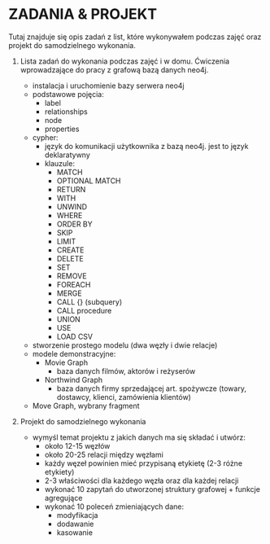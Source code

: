 # ZADANIA & PROJEKT

Tutaj znajduje się opis zadań z list, które wykonywałem podczas zajęć oraz 
projekt do samodzielnego wykonania.


1. Lista zadań do wykonania podczas zajęć i w domu. Ćwiczenia wprowadzające
do pracy z grafową bazą danych neo4j.

    - instalacja i uruchomienie bazy serwera neo4j
    - podstawowe pojęcia:
        - label
        - relationships
        - node
        - properties
    - cypher:
        - język do komunikacji użytkownika z bazą neo4j. jest to język deklaratywny
        - klauzule:
            - MATCH
            - OPTIONAL MATCH
            - RETURN
            - WITH
            - UNWIND
            - WHERE
            - ORDER BY
            - SKIP
            - LIMIT
            - CREATE
            - DELETE
            - SET
            - REMOVE
            - FOREACH
            - MERGE
            - CALL {} (subquery)
            - CALL procedure
            - UNION
            - USE
            - LOAD CSV
    - stworzenie prostego modelu (dwa węzły i dwie relacje)
    - modele demonstracyjne:
        - Movie Graph 
            - baza danych filmów, aktorów i reżyserów
        - Northwind Graph
            - baza danych firmy sprzedającej art. spożywcze (towary, dostawcy, klienci, zamówienia klientów)
    - Move Graph, wybrany fragment


2. Projekt do samodzielnego wykonania
    - wymyśl temat projektu z jakich danych ma się składać i utwórz:
        - około 12-15 węzłów
        - około 20-25 relacji między węzłami
        - każdy węzeł powinien mieć przypisaną etykietę (2-3 różne etykiety) 
        - 2-3 właściwości dla każdego węzła oraz dla każdej relacji
        - wykonać 10 zapytań do utworzonej struktury grafowej + funkcje agregujące
        - wykonać 10 poleceń zmieniających dane:
            - modyfikacja
            - dodawanie
            - kasowanie